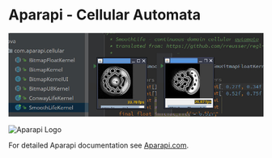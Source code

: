 # Aparapi - Cellular Automata

![Cellular Automata Screenshot](https://github.com/automenta/aparapicellular/blob/master/screenshot.jpg?raw=true)

![Aparapi Logo](http://aparapi.com/images/logo-text-adjacent.png)

For detailed Aparapi documentation see [Aparapi.com](http://Aparapi.com).

